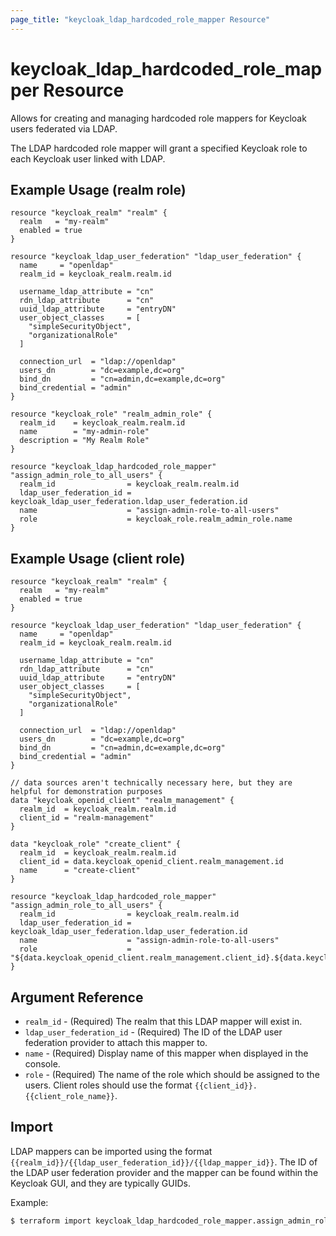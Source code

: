```yaml
---
page_title: "keycloak_ldap_hardcoded_role_mapper Resource"
---
```


# keycloak\_ldap\_hardcoded\_role\_mapper Resource

Allows for creating and managing hardcoded role mappers for Keycloak users federated via LDAP.

The LDAP hardcoded role mapper will grant a specified Keycloak role to each Keycloak user linked with LDAP.

## Example Usage (realm role)

```hcl
resource "keycloak_realm" "realm" {
  realm   = "my-realm"
  enabled = true
}

resource "keycloak_ldap_user_federation" "ldap_user_federation" {
  name     = "openldap"
  realm_id = keycloak_realm.realm.id

  username_ldap_attribute = "cn"
  rdn_ldap_attribute      = "cn"
  uuid_ldap_attribute     = "entryDN"
  user_object_classes     = [
    "simpleSecurityObject",
    "organizationalRole"
  ]

  connection_url  = "ldap://openldap"
  users_dn        = "dc=example,dc=org"
  bind_dn         = "cn=admin,dc=example,dc=org"
  bind_credential = "admin"
}

resource "keycloak_role" "realm_admin_role" {
  realm_id    = keycloak_realm.realm.id
  name        = "my-admin-role"
  description = "My Realm Role"
}

resource "keycloak_ldap_hardcoded_role_mapper" "assign_admin_role_to_all_users" {
  realm_id                = keycloak_realm.realm.id
  ldap_user_federation_id = keycloak_ldap_user_federation.ldap_user_federation.id
  name                    = "assign-admin-role-to-all-users"
  role                    = keycloak_role.realm_admin_role.name
}
```

## Example Usage (client role)

```hcl
resource "keycloak_realm" "realm" {
  realm   = "my-realm"
  enabled = true
}

resource "keycloak_ldap_user_federation" "ldap_user_federation" {
  name     = "openldap"
  realm_id = keycloak_realm.realm.id

  username_ldap_attribute = "cn"
  rdn_ldap_attribute      = "cn"
  uuid_ldap_attribute     = "entryDN"
  user_object_classes     = [
    "simpleSecurityObject",
    "organizationalRole"
  ]

  connection_url  = "ldap://openldap"
  users_dn        = "dc=example,dc=org"
  bind_dn         = "cn=admin,dc=example,dc=org"
  bind_credential = "admin"
}

// data sources aren't technically necessary here, but they are helpful for demonstration purposes
data "keycloak_openid_client" "realm_management" {
  realm_id  = keycloak_realm.realm.id
  client_id = "realm-management"
}

data "keycloak_role" "create_client" {
  realm_id  = keycloak_realm.realm.id
  client_id = data.keycloak_openid_client.realm_management.id
  name      = "create-client"
}

resource "keycloak_ldap_hardcoded_role_mapper" "assign_admin_role_to_all_users" {
  realm_id                = keycloak_realm.realm.id
  ldap_user_federation_id = keycloak_ldap_user_federation.ldap_user_federation.id
  name                    = "assign-admin-role-to-all-users"
  role                    = "${data.keycloak_openid_client.realm_management.client_id}.${data.keycloak_role.create_client.name}"
}
```

## Argument Reference

- `realm_id` - (Required) The realm that this LDAP mapper will exist in.
- `ldap_user_federation_id` - (Required) The ID of the LDAP user federation provider to attach this mapper to.
- `name` - (Required) Display name of this mapper when displayed in the console.
- `role` - (Required) The name of the role which should be assigned to the users. Client roles should use the format `{{client_id}}.{{client_role_name}}`.

## Import

LDAP mappers can be imported using the format `{{realm_id}}/{{ldap_user_federation_id}}/{{ldap_mapper_id}}`.
The ID of the LDAP user federation provider and the mapper can be found within the Keycloak GUI, and they are typically GUIDs.

Example:

```bash
$ terraform import keycloak_ldap_hardcoded_role_mapper.assign_admin_role_to_all_users my-realm/af2a6ca3-e4d7-49c3-b08b-1b3c70b4b860/3d923ece-1a91-4bf7-adaf-3b82f2a12b67
```
